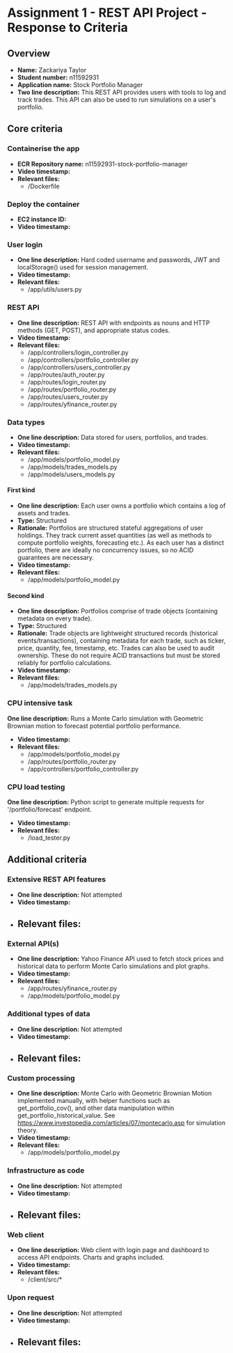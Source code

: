 Assignment 1 - REST API Project - Response to Criteria
================================================

Overview
------------------------------------------------

- **Name:** Zackariya Taylor
- **Student number:** n11592931
- **Application name:** Stock Portfolio Manager
- **Two line description:** This REST API provides users with tools to log and track trades. This API can also be used to run simulations on a user's portfolio.


Core criteria
------------------------------------------------

### Containerise the app

- **ECR Repository name:** n11592931-stock-portfolio-manager
- **Video timestamp:**
- **Relevant files:**
    - /Dockerfile

### Deploy the container

- **EC2 instance ID:**
- **Video timestamp:**

### User login

- **One line description:** Hard coded username and passwords, JWT and localStorage() used for session management.
- **Video timestamp:**
- **Relevant files:**
    - /app/utils/users.py

### REST API

- **One line description:** REST API with endpoints as nouns and HTTP methods (GET, POST), and appropriate status codes.
- **Video timestamp:**
- **Relevant files:**
    - /app/controllers/login_controller.py
    - /app/controllers/portfolio_controller.py
    - /app/controllers/users_controller.py
    - /app/routes/auth_router.py
    - /app/routes/login_router.py
    - /app/routes/portfolio_router.py
    - /app/routes/users_router.py
    - /app/routes/yfinance_router.py

### Data types

- **One line description:** Data stored for users, portfolios, and trades.
- **Video timestamp:**
- **Relevant files:**
    - /app/models/portfolio_model.py
    - /app/models/trades_models.py
    - /app/models/users_models.py

#### First kind

- **One line description:** Each user owns a portfolio which contains a log of assets and trades.
- **Type:** Structured
- **Rationale:** Portfolios are structured stateful aggregations of user holdings. They track current asset quantities (as well as methods to compute portfolio weights, forecasting etc.). As each user has a distinct portfolio, there are ideally no concurrency issues, so no ACID guarantees are necessary.
- **Video timestamp:**
- **Relevant files:**
    - /app/models/portfolio_model.py

#### Second kind

- **One line description:** Portfolios comprise of trade objects (containing metadata on every trade).
- **Type:** Structured
- **Rationale:** Trade objects are lightweight structured records (historical events/transactions), containing metadata for each trade, such as ticker, price, quantity, fee, timestamp, etc. Trades can also be used to audit ownership. These do not require ACID transactions but must be stored reliably for portfolio calculations.
- **Video timestamp:**
- **Relevant files:**
    - /app/models/trades_models.py 

### CPU intensive task

 **One line description:** Runs a Monte Carlo simulation with Geometric Brownian motion to forecast potential portfolio performance.
- **Video timestamp:** 
- **Relevant files:**
    - /app/models/portfolio_model.py
    - /app/routes/portfolio_router.py
    - /app/controllers/portfolio_controller.py

### CPU load testing

 **One line description:** Python script to generate multiple requests for '/portfolio/forecast' endpoint.
- **Video timestamp:** 
- **Relevant files:**
    - /load_tester.py

Additional criteria
------------------------------------------------

### Extensive REST API features

- **One line description:** Not attempted
- **Video timestamp:**
- **Relevant files:**
    - 

### External API(s)

- **One line description:** Yahoo Finance API used to fetch stock prices and historical data to perform Monte Carlo simulations and plot graphs.
- **Video timestamp:**
- **Relevant files:**
    - /app/routes/yfinance_router.py
    - /app/models/portfolio_model.py

### Additional types of data

- **One line description:** Not attempted
- **Video timestamp:**
- **Relevant files:**
    - 

### Custom processing

- **One line description:** Monte Carlo with Geometric Brownian Motion implemented manually, with helper functions such as get_portfolio_cov(), and other data manipulation within get_portfolio_historical_value. See https://www.investopedia.com/articles/07/montecarlo.asp for simulation theory.
- **Video timestamp:**
- **Relevant files:**
    - /app/models/portfolio_model.py

### Infrastructure as code

- **One line description:** Not attempted
- **Video timestamp:**
- **Relevant files:**
    - 

### Web client

- **One line description:** Web client with login page and dashboard to access API endpoints. Charts and graphs included.
- **Video timestamp:**
- **Relevant files:**
    - /client/src/*

### Upon request

- **One line description:** Not attempted
- **Video timestamp:**
- **Relevant files:**
    - 